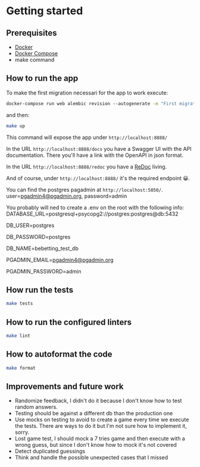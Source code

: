 # Getting started

## Prerequisites
- [Docker](https://docs.docker.com/docker-for-mac/install/) 
- [Docker Compose](https://docs.docker.com/compose/) 
- make command

## How to run the app

To make the first migration necessari for the app to work execute: 

```bash
docker-compose run web alembic revision --autogenerate -m "First migration"

```

and then:

```bash
make up
```
This command will expose the app under `http://localhost:8888/`

In the URL `http://localhost:8888/docs` you have a Swagger UI with the API documentation. There you'll have a link with the OpenAPI in json format.

In the URL `http://localhost:8888/redoc` you have a [ReDoc](https://github.com/Redocly/redoc) living.

And of course, under `http://localhost:8888/` it's the required endpoint 😀.

You can find the postgres pagadmin at `http://localhost:5050/`. user=pgadmin4@pgadmin.org, password=admin

You probably will ned to create a .env on the root with the following info:
DATABASE_URL=postgresql+psycopg2://postgres:postgres@db:5432

DB_USER=postgres

DB_PASSWORD=postgres

DB_NAME=bebetting_test_db

PGADMIN_EMAIL=pgadmin4@pgadmin.org

PGADMIN_PASSWORD=admin


## How run the tests

```bash
make tests
```

## How to run the configured linters
```bash
make lint
```

## How to autoformat the code
```bash
make format
```


## Improvements and future work
- Randomize feedback, I didn't do it because I don't know how to test random answers.
- Testing should be against a different db than the production one
- Use mocks on testing to avoid to create a game every time we execute the tests. There are ways to do it but I'm not sure how to implement it, sorry.
- Lost game test, I should mock a 7 tries game and then execute with a wrong guess, but since I don't know how to mock it's not covered
- Detect duplicated guessings
- Think and handle the possible unexpected cases that I missed

